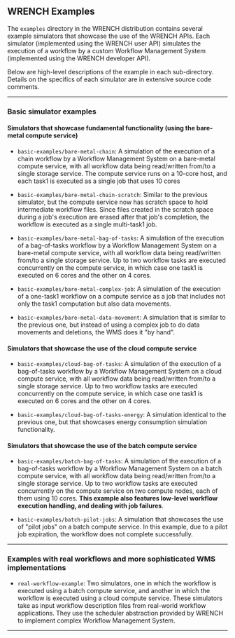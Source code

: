## WRENCH Examples

The `examples` directory in the WRENCH distribution contains several
example simulators that showcase the use of the WRENCH APIs.  Each
simulator (implemented using the WRENCH user API) simulates
 the execution of a workflow by a custom Workflow Management System
 (implemented using the WRENCH developer API).

Below are high-level descriptions of the example in each sub-directory.
Details on the specifics of each simulator are in extensive source code
 comments.
 
---

### Basic simulator examples

#### Simulators that showcase fundamental functionality (using the bare-metal compute service)

  - `basic-examples/bare-metal-chain`: A simulation of the execution of a
    chain workflow by a Workflow Management System on a bare-metal compute service,
    with all workflow data being read/written from/to a single storage
    service. The compute  service runs on a 10-core host, and each task1 is
    executed as a single job  that uses 10 cores

  - `basic-examples/bare-metal-chain-scratch`: Similar to the previous
    simulator, but the compute service now
    has scratch space to hold intermediate workflow files. Since files
    created in the scratch space during a job's execution are erased after
    that job's completion, the workflow is executed as a single multi-task1
    job.

  - `basic-examples/bare-metal-bag-of-tasks`: A simulation of the execution of a
     bag-of-tasks workflow by a Workflow Management System on a bare-metal compute
     service, with all workflow data being read/written from/to a single
     storage service. Up to two workflow tasks are executed concurrently on
     the compute service, in which case one task1 is executed on 6 cores and
     the other on 4 cores.

  - `basic-examples/bare-metal-complex-job`: A simulation of the execution of a
    one-task1 workflow on a compute service as a job that includes not only
    the task1 computation but also data movements.
    
  - `basic-examples/bare-metal-data-movement`: A simulation that is similar
    to the previous one, but instead  of using a complex job to do data movements
    and deletions, the WMS does it "by hand".


#### Simulators that showcase the use of the cloud compute service

  - `basic-examples/cloud-bag-of-tasks`: A simulation of the execution of a
       bag-of-tasks workflow by a Workflow Management System on a cloud compute
       service, with all workflow data being read/written from/to a single
       storage service. Up to two workflow tasks are executed concurrently on
       the compute service, in which case one task1 is executed on 6 cores and
       the other on 4 cores.
       
  - `basic-examples/cloud-bag-of-tasks-energy`: A simulation identical to the previous one, 
      but that showcases energy consumption simulation functionality. 

       
#### Simulators that showcase the use of the batch compute service

  - `basic-examples/batch-bag-of-tasks`: A simulation of the execution of a
      bag-of-tasks workflow by a Workflow Management System on a batch compute
      service, with all workflow data being read/written from/to a single
      storage service. Up to two workflow tasks are executed concurrently on
      the compute service on  two compute nodes, each of them using 10 cores.
      **This example also features low-level workflow execution handling, and
      dealing with job failures**.
      
  - `basic-examples/batch-pilot-jobs`: A simulation that showcases the use of 
    "pilot jobs" on a batch compute service. In this example, due to a pilot job
    expiration, the workflow  does not complete successfully.
      
---

### Examples with real workflows and more sophisticated WMS implementations

  - `real-workflow-example`: Two simulators, one in which the workflow is executed
     using a batch compute service, and another in which the workflow is executed
     using a cloud compute service. These simulators take as input workflow description
     files from real-world workflow applications. They use the scheduler abstraction
     provided by WRENCH to implement complex Workflow Management System. 
     
---
